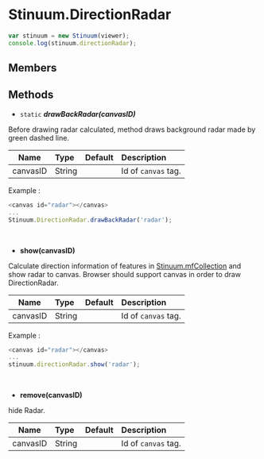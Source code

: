 # Stinuum.DirectionRadar

```js
var stinuum = new Stinuum(viewer);
console.log(stinuum.directionRadar);
```

## Members


## Methods

* `static` ___drawBackRadar(canvasID)___

Before drawing radar calculated, method draws background radar made by green dashed line.

| Name | Type | Default | Description |
| ---------- | :--------- | :---------- | :---------- |
|   canvasID  |  String   |        |  Id of `canvas` tag.     |

Example :

```js
<canvas id="radar"></canvas>
...
Stinuum.DirectionRadar.drawBackRadar('radar');
```


&nbsp;

* __show(canvasID)__

Calculate direction information of features in [Stinuum.mfCollection](https://github.com/aistairc/mf-cesium/blob/master/reference/MFCollection.md) and show radar to canvas. Browser should support canvas in order to draw DirectionRadar.

| Name | Type | Default | Description |
| ---------- | :--------- | :---------- | :---------- |
|   canvasID  |  String   |        |  Id of `canvas` tag.     |


Example :

```js
<canvas id="radar"></canvas>
...
stinuum.directionRadar.show('radar');
```


&nbsp;

* __remove(canvasID)__

hide Radar.

| Name | Type | Default | Description |
| ---------- | :--------- | :---------- | :---------- |
|   canvasID  |  String   |        |  Id of `canvas` tag.     |
